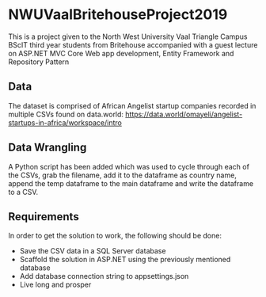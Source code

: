 # NWUVaalBritehouseProject2019
This is a project given to the North West University Vaal Triangle Campus BScIT third year students from Britehouse accompanied with a guest lecture on ASP.NET MVC Core Web app development, Entity Framework and Repository Pattern

## Data
The dataset is comprised of African Angelist startup companies recorded in multiple CSVs found on data.world: https://data.world/omayeli/angelist-startups-in-africa/workspace/intro

## Data Wrangling
A Python script has been added which was used to cycle through each of the CSVs, grab the filename, add it to the dataframe as country name, append the temp dataframe to the main dataframe and write the dataframe to a CSV.

## Requirements
In order to get the solution to work, the following should be done:
- Save the CSV data in a SQL Server database
- Scaffold the solution in ASP.NET using the previously mentioned database
- Add database connection string to appsettings.json
- Live long and prosper
